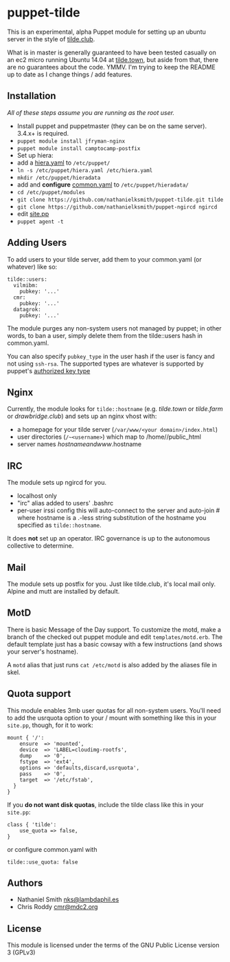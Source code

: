 # puppet-tilde

This is an experimental, alpha Puppet module for setting up an ubuntu server in
the style of [tilde.club](http://tilde.club).

What is in master is generally guaranteed to have been tested casually
on an ec2 micro running Ubuntu 14.04 at [tilde.town](http://tilde.town), but aside from that, there are
no guarantees about the code. YMMV. I'm trying to keep the README up
to date as I change things / add features.

## Installation

 _All of these steps assume you are running as the root user._

 * Install puppet and puppetmaster (they can be on the same
   server). 3.4.x+ is required.
 * `puppet module install jfryman-nginx`
 * `puppet module install camptocamp-postfix`
 * Set up hiera:
  * add a [hiera.yaml](https://github.com/nathanielksmith/puppet-tilde/tree/master/examples/hiera.yaml) to `/etc/puppet/`
  * `ln -s /etc/puppet/hiera.yaml /etc/hiera.yaml`
  * `mkdir /etc/puppet/hieradata`
  * add and **configure** [common.yaml](https://github.com/nathanielksmith/puppet-tilde/tree/master/examples/common.yaml) to `/etc/puppet/hieradata/`
 * `cd /etc/puppet/modules`
 * `git clone https://github.com/nathanielksmith/puppet-tilde.git tilde`
 * `git clone https://github.com/nathanielksmith/puppet-ngircd ngircd`
 * edit [site.pp](https://github.com/nathanielksmith/puppet-tilde/tree/master/examples/site.pp)
 * `puppet agent -t`

## Adding Users

To add users to your tilde server, add them to your common.yaml (or whatever) like so:

    tilde::users:
      vilmibm:
        pubkey: '...'
      cmr:
        pubkey: '...'
      datagrok:
        pubkey: '...'

The module purges any non-system users not managed by puppet; in other words,
to ban a user, simply delete them from the tilde::users hash in common.yaml.

You can also specify `pubkey_type` in the user hash if the user is
fancy and not using `ssh-rsa`. The supported types are whatever is
supported by puppet's
[authorized key type](https://docs.puppetlabs.com/references/latest/type.html#sshauthorizedkey)

## Nginx

Currently, the module looks for `tilde::hostname` (e.g. _tilde.town_
or _tilde.farm_ or _drawbridge.club_) and sets up an nginx vhost with:


 * a homepage for your tilde server (`/var/www/<your
 domain>/index.html`)
 * user directories (`/~<username>`) which map to /home/<username>/public_html
 * server names $hostname and www.$hostname

## IRC

The module sets up ngircd for you.

 * localhost only
 * "irc" alias added to users' .bashrc
 * per-user irssi config this will auto-connect to the
   server and auto-join #<hostname> where hostname is a .-less string
   substitution of the hostname you specified as `tilde::hostname`.

It does **not** set up an operator. IRC governance is up to the
autonomous collective to determine.

## Mail

The module sets up postfix for you. Just like tilde.club, it's local
mail only. Alpine and mutt are installed by default.

## MotD

There is basic Message of the Day support. To customize the motd, make
a branch of the checked out puppet module and edit
`templates/motd.erb`. The default template just has a basic cowsay
with a few instructions (and shows your server's hostname).

A `motd` alias that just runs `cat /etc/motd` is also added by the
aliases file in skel.

## Quota support

This module enables 3mb user quotas for all non-system users. You'll
need to add the usrquota option to your / mount with something like
this in your `site.pp`, though, for it to work:

    mount { '/':
        ensure  => 'mounted',
        device  => 'LABEL=cloudimg-rootfs',
        dump    => '0',
        fstype  => 'ext4',
        options => 'defaults,discard,usrquota',
        pass    => '0',
        target  => '/etc/fstab',
      }
    }

If you **do not want disk quotas**, include the tilde class like this
in your `site.pp`:

    class { 'tilde':
        use_quota => false,
    }

or configure common.yaml with

    tilde::use_quota: false

## Authors

 * Nathaniel Smith <nks@lambdaphil.es>
 * Chris Roddy <cmr@mdc2.org>

## License

This module is licensed under the terms of the GNU Public License version 3
(GPLv3)
